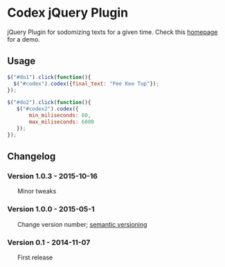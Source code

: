 # Codex jQuery Plugin
jQuery Plugin for sodomizing texts for a given time. Check this [homepage](https://minimo.io) for a demo.

<h2>Usage</h2>

```javascript
$("#do1").click(function(){
  $("#codex").codex({final_text: "Pee Kee Tup"});
});

$("#do2").click(function(){
   $("#codex2").codex({
       min_miliseconds: 80,
       max_miliseconds: 6000
   });
});
```

<h2>Changelog</h2>
<h3>Version 1.0.3 - 2015-10-16</h3>
<ul class="task-list">
<li>Minor tweaks</li>
</ul>
<h3>Version 1.0.0 - 2015-05-1</h3>
<ul class="task-list">
<li>Change version number; <a href="https://docs.npmjs.com/getting-started/semantic-versioning">semantic versioning</a></li>
</ul>
<h3>Version 0.1 - 2014-11-07</h3>
<ul class="task-list">
<li>First release</li>
</ul>
